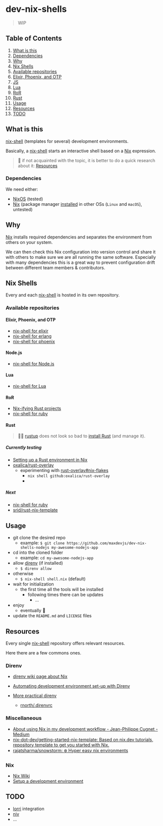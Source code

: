# dev-nix-shells

> WIP

## Table of Contents

1. [What is this](#what-is-this)
1. [Dependencies](#dependencies)
1. [Why](#why)
1. [Nix Shells](#nix-shells)
1. [Available repositories](#available-repositories)
1. [Elixir, Phoenix, and OTP](#elixir-phoenix-and-otp)
1. [JS](#js)
1. [Lua](#lua)
1. [RoR](#ror)
1. [Rust](#rust)
3. [Usage](#usage)
4. [Resources](#resources)
5. [TODO](#todo)

## What is this

[nix-shell](https://nixos.org/manual/nix/stable/#description-13) (templates for several) development environments.

Basically, a [nix-shell](https://nixos.org/manual/nix/stable/#description-13) starts an interactive shell based on a [Nix](https://github.com/NixOS/nix) expression.

> 🧐 if not acquainted with the topic, it is better to do a quick research about it: [Resources](#resources)

### Dependencies

We need either:

- [NixOS](nixos.org/) (tested)
- [Nix](https://github.com/NixOS/nix) (package manager [installed](https://nixos.org/manual/nix/stable/#ch-installing-binary) in other OSs (`Linux` and `macOS`), untested)

## Why

[Nix](https://github.com/NixOS/nix) installs required dependencies and separates the environment from others on your system.

We can then check this Nix configuration into version control and share it with others to make sure we are all running the same software. Especially with many dependencies this is a great way to prevent configuration drift between different team members & contributors.

## Nix Shells

Every and each [nix-shell](https://nixos.org/manual/nix/stable/#description-13) is hosted in its own repository.

### Available repositories

#### Elixir, Phoenix, and OTP

- [nix-shell for elixir](https://github.com/maxdevjs/dev-nix-shells-elixir)
- [nix-shell for erlang](https://github.com/maxdevjs/dev-nix-shells-erlang)
- [nix-shell for phoenix](https://github.com/maxdevjs/dev-nix-shells-phoenix)

#### Node.js

- [nix-shell for Node.js](https://github.com/maxdevjs/dev-nix-shells-nodejs)

#### Lua

- [nix-shell for Lua](https://github.com/maxdevjs/dev-nix-shells-lua)

#### RoR

- [Nix-ifying Rust projects](https://github.com/maxdevjs/dev-nix-shells-rails)
- [nix-shell for ruby](https://github.com/srid/rust-nix-template)

#### Rust

> 🤔💭 [rustup](https://rustup.rs/) does not look so bad to [install Rust](https://www.rust-lang.org/tools/install) (and manage it).

##### Currently testing

- [Setting up a Rust environment in Nix](https://gutier.io/post/development-using-rust-with-nix/)
- [oxalica/rust-overlay](https://github.com/oxalica/rust-overlay)
  - experimenting with [rust-overlay#nix-flakes](https://github.com/oxalica/rust-overlay#nix-flakes)
    - `nix shell github:oxalica/rust-overlay` 
    - 
##### Next

- [nix-shell for ruby](https://srid.ca/rust-nix)
- [srid/rust-nix-template](https://github.com/maxdevjs/dev-nix-shells-ruby)

## Usage

- git clone the desired repo
  - example: `$ git clone https://github.com/maxdevjs/dev-nix-shells-nodejs my-awesome-nodejs-app`
- cd into the cloned folder
  - example: `cd my-awesome-nodejs-app`
- allow [direnv](https://direnv.net/) (if installed)
  - `$ direnv allow`
- otherwise
  - `$ nix-shell shell.nix` (default)
- wait for initialization
  - the first time all the tools will be installed
    - following times there can be updates
      - ...
- enjoy
  - eventually 🤔
- update the `README.md` and `LICENSE` files

## Resources

Every single [nix-shell](https://nixos.org/manual/nix/stable/#description-13) repository offers relevant resources.

Here there are a few commons ones.

### Direnv

- [direnv wiki page about Nix](https://github.com/direnv/direnv/wiki/Nix)
- [Automating development environment set-up with Direnv](http://www.futurile.net/2016/02/03/automating-environment-setup-with-direnv/)
- [More prac­ti­cal direnv](https://rnorth.org/more-practical-direnv/)

  - [rnorth/.direnvrc](https://gist.github.com/rnorth/0fd5048da85957da39c17bd49c4ca922)

### Miscellaneous

- [About using Nix in my development workflow - Jean-Philippe Cugnet - Medium](https://medium.com/@ejpcmac/about-using-nix-in-my-development-workflow-12422a1f2f4c)
- [nix-dot-dev/getting-started-nix-template: Based on nix.dev tutorials, repository template to get you started with Nix.](https://github.com/nix-dot-dev/getting-started-nix-template)
- [rajatsharma/snowstorm: ❄️ Hyper easy nix environments](https://github.com/rajatsharma/snowstorm)

### Nix

- [Nix Wiki](https://nixos.wiki/wiki/Nix)
- [Setup a development environment](https://nixos.org/guides/dev-environment.html)

## TODO

- [lorri](https://github.com/nix-community/lorri) integration
- [niv](https://github.com/joefiorini/niv)
- ...
